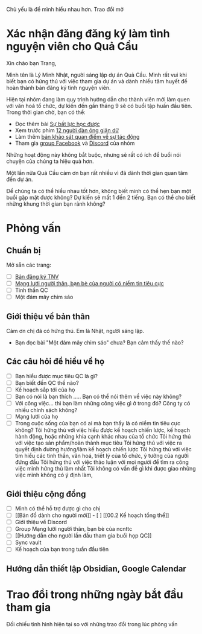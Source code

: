 Chủ yếu là để mình hiểu nhau hơn. Trao đổi mở
# Xác nhận đăng đăng ký làm tình nguyện viên cho Quả Cầu
Xin chào bạn Trang, 

Mình tên là Lý Minh Nhật, người sáng lập dự án Quả Cầu. Mình rất vui khi biết bạn có hứng thú với việc tham gia dự án và dành nhiều tâm huyết để hoàn thành bản đăng ký tình nguyện viên. 

Hiện tại nhóm đang làm quy trình hướng dẫn cho thành viên mới làm quen với văn hoá tổ chức, dự kiến đến gần tháng 9 sẽ có buổi tập huấn đầu tiên. Trong thời gian chờ, bạn có thể:
- Đọc thêm bài [Sự bất lực học được](https://xn--qucu-hr5aza.cc/su-bat-luc-hoc-duoc/?utm_source=E+%C2%BB+Tutpc0906%40gmail.com&utm_medium=S%E1%BB%B1+b%E1%BA%A5t+l%E1%BB%B1c+h%E1%BB%8Dc+%C4%91%C6%B0%E1%BB%A3c+l%C3%A0+g%C3%AC%3F&utm_campaign=Giai+%C4%91o%E1%BA%A1n+1)
- Xem trước phim [12 người đàn ông giận dữ](https://phimnhua.com/xem-phim/12-nguoi-dan-ong-gian-du-12-angry-men-1957/)
- Làm thêm [bản khảo sát quan điểm về sự tác động](https://xn--qucu-hr5aza.cc/khao-sat-quan-diem-ve-su-tac-dong/?utm_source=E+%C2%BB+Tutpc0906%40gmail.com&utm_medium=Kh%E1%BA%A3o+s%C3%A1t+quan+%C4%91i%E1%BB%83m+v%E1%BB%81+s%E1%BB%B1+t%C3%A1c+%C4%91%E1%BB%99ng&utm_campaign=Giai+%C4%91o%E1%BA%A1n+1)
- Tham gia [group Facebook](https://www.facebook.com/groups/thaydoiniemtintieucuc/) và [Discord](https://discord.gg/jWTk4EHFK2) của nhóm

Những hoạt động này không bắt buộc, nhưng sẽ rất có ích để buổi nói chuyện của chúng ta hiệu quả hơn. 

Một lần nữa Quả Cầu cảm ơn bạn rất nhiều vì đã dành thời gian quan tâm đến dự án. 

Để chúng ta có thể hiểu nhau tốt hơn, không biết mình có thể hẹn bạn một buổi gặp mặt được không? Dự kiến sẽ mất 1 đến 2 tiếng. Bạn có thể cho biết những khung thời gian bạn rảnh không? 
# Phỏng vấn
## Chuẩn bị
Mở sẵn các trang: 
- [ ] [Bản đăng ký TNV](https://quảcầu.cc/wp-admin/admin.php?page=formidable-entries&frm-full=1&frm_action=list&form=19)
- [ ] [Mạng lưới người thân, bạn bè của người có niềm tin tiêu cực](https://www.facebook.com/groups/thaydoiniemtintieucuc/)
- [ ] Tinh thần QC
- [ ] Một đám mây chim sáo
## Giới thiệu về bản thân
Cảm ơn chị đã có hứng thú. Em là Nhật, người sáng lập. 
- Bạn đọc bài "Một đám mây chim sáo" chưa? Bạn cảm thấy thế nào?
## Các câu hỏi để hiểu về họ
- [ ] Bạn hiểu được mục tiêu QC là gì?
- [ ] Bạn biết đến QC thế nào? 
- [ ] Kế hoạch sắp tới của họ
- [ ] Bạn có nói là bạn thích ..... Bạn có thể nói thêm về việc này không?
- [ ] Với công việc... thì bạn làm những công việc gì ở trong đó? Công ty có nhiều chính sách không?
- [ ] Mạng lưới của họ
- [ ] Trong cuộc sống của bạn có ai mà bạn thấy là có niềm tin tiêu cực không? 
Tôi hứng thú với việc hiểu được kế hoạch chiến lược, kế hoạch hành động, hoặc những khía cạnh khác nhau của tổ chức
Tôi hứng thú với việc tạo sản phẩm/hoàn thành mục tiêu
Tôi hứng thú với việc ra quyết định đường hướng/làm kế hoạch chiến lược
Tôi hứng thú với việc tìm hiểu các tinh thần, văn hoá, triết lý của tổ chức, ý tưởng của người đứng đầu
Tôi hứng thú với việc thảo luận với mọi người để tìm ra công việc mình hứng thú làm nhất
Tôi không có vấn đề gì khi được giao những việc mình không có ý định làm,
## Giới thiệu cộng đồng
- [ ] Mình có thể hỗ trợ được gì cho chị
- [ ] [[Bản đồ dành cho người mới]]
      - [ ] [[00.2 Kế hoạch tổng thể]]
- [ ] Giới thiệu về Discord
- [ ] Group Mạng lưới người thân, bạn bè của ncnttc
- [ ] [[Hướng dẫn cho người lần đầu tham gia buổi họp QC]]
- [ ] Sync vault
- [ ] Kế hoạch của bạn trong tuần đầu tiên
## Hướng dẫn thiết lập Obsidian, Google Calendar

# Trao đổi trong những ngày bắt đầu tham gia
Đối chiếu tình hình hiện tại so với những trao đổi trong lúc phỏng vấn